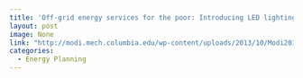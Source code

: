 ```yaml
---
title: 'Off-grid energy services for the poor: Introducing LED lighting in the Millennium Villages Project in Malawi '
layout: post
image: None
link: "http://modi.mech.columbia.edu/wp-content/uploads/2013/10/Modi2010Off-grid-.pdf"
categories:
  - Energy Planning
---
```

